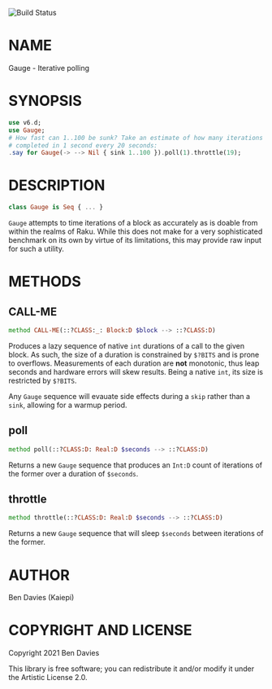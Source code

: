 ![Build Status](https://github.com/Kaiepi/ra-Gauge/actions/workflows/test.yml/badge.svg)

NAME
====

Gauge - Iterative polling

SYNOPSIS
========

```raku
use v6.d;
use Gauge;
# How fast can 1..100 be sunk? Take an estimate of how many iterations can be
# completed in 1 second every 20 seconds:
.say for Gauge(-> --> Nil { sink 1..100 }).poll(1).throttle(19);
```

DESCRIPTION
===========

```raku
class Gauge is Seq { ... }
```

`Gauge` attempts to time iterations of a block as accurately as is doable from within the realms of Raku. While this does not make for a very sophisticated benchmark on its own by virtue of its limitations, this may provide raw input for such a utility.

METHODS
=======

CALL-ME
-------

```raku
method CALL-ME(::?CLASS:_: Block:D $block --> ::?CLASS:D)
```

Produces a lazy sequence of native `int` durations of a call to the given block. As such, the size of a duration is constrained by `$?BITS` and is prone to overflows. Measurements of each duration are **not** monotonic, thus leap seconds and hardware errors will skew results. Being a native `int`, its size is restricted by `$?BITS`.

Any `Gauge` sequence will evauate side effects during a `skip` rather than a `sink`, allowing for a warmup period.

poll
----

```raku
method poll(::?CLASS:D: Real:D $seconds --> ::?CLASS:D)
```

Returns a new `Gauge` sequence that produces an `Int:D` count of iterations of the former over a duration of `$seconds`.

throttle
--------

```raku
method throttle(::?CLASS:D: Real:D $seconds --> ::?CLASS:D)
```

Returns a new `Gauge` sequence that will sleep `$seconds` between iterations of the former.

AUTHOR
======

Ben Davies (Kaiepi)

COPYRIGHT AND LICENSE
=====================

Copyright 2021 Ben Davies

This library is free software; you can redistribute it and/or modify it under the Artistic License 2.0.

